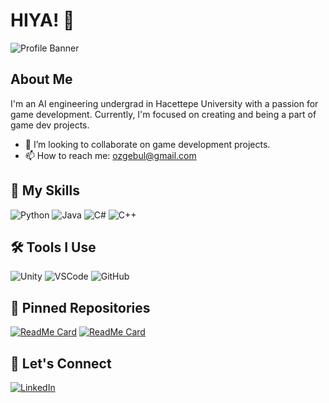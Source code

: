 # HIYA! 👋

![Profile Banner](https://github.com/zgeblbl/zgeblbl/assets/117914215/1125ecf2-c922-4bc2-a353-4e579c5d7cb6)

## About Me

I'm an AI engineering undergrad in Hacettepe University with a passion for game development. Currently, I'm focused on creating and being a part of game dev projects.

- 👯 I’m looking to collaborate on game development projects.
- 📫 How to reach me: ozgebul@gmail.com

## 🚀 My Skills

![Python](https://img.shields.io/badge/Python-3776AB?style=for-the-badge&logo=python&logoColor=white)
![Java](https://img.shields.io/badge/Java-007396?style=for-the-badge&logo=java&logoColor=white)
![C#](https://img.shields.io/badge/C%23-239120?style=for-the-badge&logo=c-sharp&logoColor=white)
![C++](https://img.shields.io/badge/C%2B%2B-00599C?style=for-the-badge&logo=c%2B%2B&logoColor=white)


## 🛠 Tools I Use

![Unity](https://img.shields.io/badge/Unity-000000?style=for-the-badge&logo=unity&logoColor=white)
![VSCode](https://img.shields.io/badge/VSCode-007ACC?style=for-the-badge&logo=visual-studio-code&logoColor=white)
![GitHub](https://img.shields.io/badge/GitHub-181717?style=for-the-badge&logo=github&logoColor=white)


## 📌 Pinned Repositories

[![ReadMe Card](https://github-readme-stats.vercel.app/api/pin/?username=zgeblbl&repo=alienInvasionFPS&theme=radical)](https://github.com/zgeblbl/alienInvasionFPS)
[![ReadMe Card](https://github-readme-stats.vercel.app/api/pin/?username=zgeblbl&repo=duckHuntGame&theme=radical)](https://github.com/zgeblbl/duckHuntGame)


## 💬 Let's Connect

[![LinkedIn](https://img.shields.io/badge/LinkedIn-0A66C2?style=for-the-badge&logo=linkedin&logoColor=white)](https://www.linkedin.com/in/özge-bülbül/)



<!--
**zgeblbl/zgeblbl** is a ✨ _special_ ✨ repository because its `README.md` (this file) appears on your GitHub profile.

Here are some ideas to get you started:

- 🔭 I’m currently working on ...
- 🌱 I’m currently learning ...
- 👯 I’m looking to collaborate on ...
- 🤔 I’m looking for help with ...
- 💬 Ask me about ...
- 📫 How to reach me: ...
- 😄 Pronouns: ...
- ⚡ Fun fact: ...
-->
